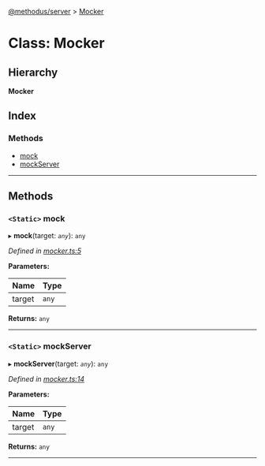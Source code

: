 [@methodus/server](../README.md) > [Mocker](../classes/mocker.md)

# Class: Mocker

## Hierarchy

**Mocker**

## Index

### Methods

* [mock](mocker.md#mock)
* [mockServer](mocker.md#mockserver)

---

## Methods

<a id="mock"></a>

### `<Static>` mock

▸ **mock**(target: *`any`*): `any`

*Defined in [mocker.ts:5](https://github.com/nodulusteam/methodus.dev/blob/907fca8/src/mocker.ts#L5)*

**Parameters:**

| Name | Type |
| ------ | ------ |
| target | `any` |

**Returns:** `any`

___
<a id="mockserver"></a>

### `<Static>` mockServer

▸ **mockServer**(target: *`any`*): `any`

*Defined in [mocker.ts:14](https://github.com/nodulusteam/methodus.dev/blob/907fca8/src/mocker.ts#L14)*

**Parameters:**

| Name | Type |
| ------ | ------ |
| target | `any` |

**Returns:** `any`

___


